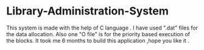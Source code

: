 # Library-Administration-System
This system is made with the help of C language . I have used ".dat" files for the data allocation. Also one "O file" is for the priority based execution of the blocks. It took me 6 months to build this application ,hope you like it .
